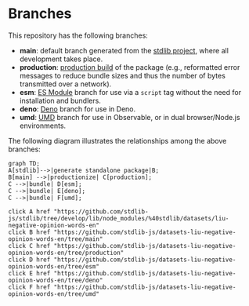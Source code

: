 <!--

@license Apache-2.0

Copyright (c) 2022 The Stdlib Authors.

Licensed under the Apache License, Version 2.0 (the "License");
you may not use this file except in compliance with the License.
You may obtain a copy of the License at

    http://www.apache.org/licenses/LICENSE-2.0

Unless required by applicable law or agreed to in writing, software
distributed under the License is distributed on an "AS IS" BASIS,
WITHOUT WARRANTIES OR CONDITIONS OF ANY KIND, either express or implied.
See the License for the specific language governing permissions and
limitations under the License.

-->

# Branches

This repository has the following branches:

-   **main**: default branch generated from the [stdlib project][stdlib-url], where all development takes place.
-   **production**: [production build][production-url] of the package (e.g., reformatted error messages to reduce bundle sizes and thus the number of bytes transmitted over a network).
-   **esm**: [ES Module][esm-url] branch for use via a `script` tag without the need for installation and bundlers.
-   **deno**: [Deno][deno-url] branch for use in Deno.
-   **umd**: [UMD][umd-url] branch for use in Observable, or in dual browser/Node.js environments.

The following diagram illustrates the relationships among the above branches:

```mermaid
graph TD;
A[stdlib]-->|generate standalone package|B;
B[main] -->|productionize| C[production];
C -->|bundle| D[esm];
C -->|bundle| E[deno];
C -->|bundle| F[umd];

click A href "https://github.com/stdlib-js/stdlib/tree/develop/lib/node_modules/%40stdlib/datasets/liu-negative-opinion-words-en"
click B href "https://github.com/stdlib-js/datasets-liu-negative-opinion-words-en/tree/main"
click C href "https://github.com/stdlib-js/datasets-liu-negative-opinion-words-en/tree/production"
click D href "https://github.com/stdlib-js/datasets-liu-negative-opinion-words-en/tree/esm"
click E href "https://github.com/stdlib-js/datasets-liu-negative-opinion-words-en/tree/deno"
click F href "https://github.com/stdlib-js/datasets-liu-negative-opinion-words-en/tree/umd"
```

[stdlib-url]: https://github.com/stdlib-js/stdlib/tree/develop/lib/node_modules/%40stdlib/datasets/liu-negative-opinion-words-en
[production-url]: https://github.com/stdlib-js/datasets-liu-negative-opinion-words-en/tree/production
[deno-url]: https://github.com/stdlib-js/datasets-liu-negative-opinion-words-en/tree/deno
[umd-url]: https://github.com/stdlib-js/datasets-liu-negative-opinion-words-en/tree/umd
[esm-url]: https://github.com/stdlib-js/datasets-liu-negative-opinion-words-en/tree/esm